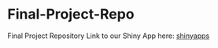 # Final-Project-Repo
Final Project Repository
Link to our Shiny App here: [shinyapps](https://emilysmokoff.shinyapps.io/Project/) 
